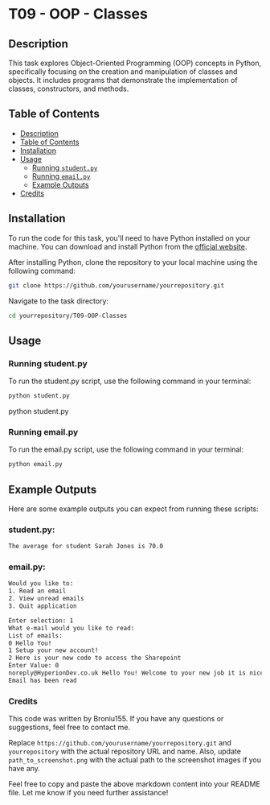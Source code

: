 # T09 - OOP - Classes

## Description
This task explores Object-Oriented Programming (OOP) concepts in Python, specifically focusing on the creation and manipulation of classes and objects. It includes programs that demonstrate the implementation of classes, constructors, and methods.

## Table of Contents
- [Description](#description)
- [Table of Contents](#table-of-contents)
- [Installation](#installation)
- [Usage](#usage)
  - [Running `student.py`](#running-studentpy)
  - [Running `email.py`](#running-emailpy)
  - [Example Outputs](#example-outputs)
- [Credits](#credits)

## Installation
To run the code for this task, you'll need to have Python installed on your machine. You can download and install Python from the [official website](https://www.python.org/downloads/).

After installing Python, clone the repository to your local machine using the following command:
```sh
git clone https://github.com/yourusername/yourrepository.git
```
Navigate to the task directory:
```sh
cd yourrepository/T09-OOP-Classes
```

## Usage

### Running student.py
To run the student.py script, use the following command in your terminal:
```sh
python student.py
```
python student.py

### Running email.py
To run the email.py script, use the following command in your terminal:
```sh
python email.py
```

## Example Outputs
Here are some example outputs you can expect from running these scripts:

### student.py:
```sh
The average for student Sarah Jones is 70.0
```
### email.py:
```sh
Would you like to:
1. Read an email
2. View unread emails
3. Quit application

Enter selection: 1
What e-mail would you like to read: 
List of emails: 
0 Hello You!
1 Setup your new account!
2 Here is your new code to access the Sharepoint
Enter Value: 0
noreply@HyperionDev.co.uk Hello You! Welcome to your new job it is nice to have you!
Email has been read
```

### Credits

This code was written by Broniu155. If you have any questions or suggestions, feel free to contact me.


Replace `https://github.com/yourusername/yourrepository.git` and `yourrepository` with the actual repository URL and name. Also, update `path_to_screenshot.png` with the actual path to the screenshot images if you have any.

Feel free to copy and paste the above markdown content into your README file. Let me know if you need further assistance!







